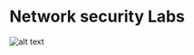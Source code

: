 # Network security Labs




![alt text](https://github.com/palfag/network_security/blob/main/photo/spoof.jpeg)
